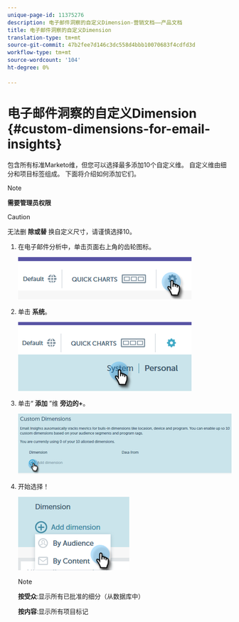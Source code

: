 ```yaml
---
unique-page-id: 11375276
description: 电子邮件洞察的自定义Dimension-营销文档——产品文档
title: 电子邮件洞察的自定义Dimension
translation-type: tm+mt
source-git-commit: 47b2fee7d146c3dc558d4bbb10070683f4cdfd3d
workflow-type: tm+mt
source-wordcount: '104'
ht-degree: 0%

---
```



# 电子邮件洞察的自定义Dimension {#custom-dimensions-for-email-insights}

包含所有标准Marketo维，但您可以选择最多添加10个自定义维。 自定义维由细分和项目标签组成。 下面将介绍如何添加它们。

>[!NOTE]
>
>**需要管理员权限**

>[!CAUTION]
>
>无法删 **除或替** 换自定义尺寸，请谨慎选择10。

1. 在电子邮件分析中，单击页面右上角的齿轮图标。

   ![](assets/cd1.png)

1. 单击 **系统**。

   ![](assets/cd2.png)

1. 单击“ **添加** ”维 **旁边的+**。

   ![](assets/cd3.png)

1. 开始选择！

   ![](assets/cd4.png)

   >[!NOTE]
   >
   >**按受众**:显示所有已批准的细分（从数据库中）
   >
   >
   >**按内容**:显示所有项目标记

